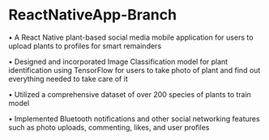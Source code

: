 # ReactNativeApp-Branch
• A React Native plant-based social media mobile application for users to upload plants to profiles for smart remainders 

• Designed and incorporated Image Classification model for plant identification using TensorFlow for users to take photo of plant and find out everything needed to take care of it

• Utilized a comprehensive dataset of over 200 species of plants to train model

• Implemented Bluetooth notifications and other social networking features such as photo uploads, commenting, likes, and user profiles

